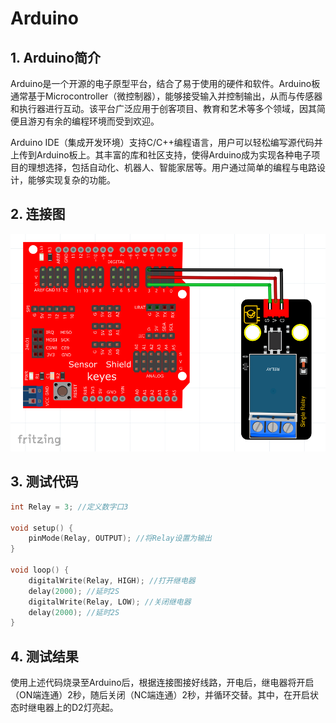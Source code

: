 # Arduino


## 1. Arduino简介  

Arduino是一个开源的电子原型平台，结合了易于使用的硬件和软件。Arduino板通常基于Microcontroller（微控制器），能够接受输入并控制输出，从而与传感器和执行器进行互动。该平台广泛应用于创客项目、教育和艺术等多个领域，因其简便且游刃有余的编程环境而受到欢迎。  

Arduino IDE（集成开发环境）支持C/C++编程语言，用户可以轻松编写源代码并上传到Arduino板上。其丰富的库和社区支持，使得Arduino成为实现各种电子项目的理想选择，包括自动化、机器人、智能家居等。用户通过简单的编程与电路设计，能够实现复杂的功能。  

## 2. 连接图  

![](media/c6a799853b43de0a98d4d6effe6610e6.png)  

## 3. 测试代码  

```cpp  
int Relay = 3; //定义数字口3  

void setup() {  
    pinMode(Relay, OUTPUT); //将Relay设置为输出  
}  

void loop() {  
    digitalWrite(Relay, HIGH); //打开继电器  
    delay(2000); //延时2S  
    digitalWrite(Relay, LOW); //关闭继电器  
    delay(2000); //延时2S  
}  
```  

## 4. 测试结果  

使用上述代码烧录至Arduino后，根据连接图接好线路，开电后，继电器将开启（ON端连通）2秒，随后关闭（NC端连通）2秒，并循环交替。其中，在开启状态时继电器上的D2灯亮起。




